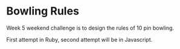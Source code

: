 Bowling Rules
======================

Week 5 weekend challenge is to design the rules of 10 pin bowling.

First attempt in Ruby, second attempt will be in Javascript.